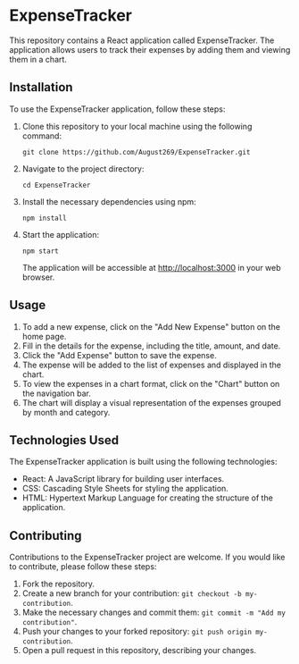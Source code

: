 # ExpenseTracker

This repository contains a React application called ExpenseTracker. The application allows users to track their expenses by adding them and viewing them in a chart.

## Installation

To use the ExpenseTracker application, follow these steps:

1. Clone this repository to your local machine using the following command:

   ```
   git clone https://github.com/August269/ExpenseTracker.git
   ```

2. Navigate to the project directory:

   ```
   cd ExpenseTracker
   ```

3. Install the necessary dependencies using npm:

   ```
   npm install
   ```

4. Start the application:

   ```
   npm start
   ```

   The application will be accessible at [http://localhost:3000](http://localhost:3000) in your web browser.

## Usage

1. To add a new expense, click on the "Add New Expense" button on the home page.
2. Fill in the details for the expense, including the title, amount, and date.
3. Click the "Add Expense" button to save the expense.
4. The expense will be added to the list of expenses and displayed in the chart.
5. To view the expenses in a chart format, click on the "Chart" button on the navigation bar.
6. The chart will display a visual representation of the expenses grouped by month and category.

## Technologies Used

The ExpenseTracker application is built using the following technologies:

- React: A JavaScript library for building user interfaces.
- CSS: Cascading Style Sheets for styling the application.
- HTML: Hypertext Markup Language for creating the structure of the application.

## Contributing

Contributions to the ExpenseTracker project are welcome. If you would like to contribute, please follow these steps:

1. Fork the repository.
2. Create a new branch for your contribution: `git checkout -b my-contribution`.
3. Make the necessary changes and commit them: `git commit -m "Add my contribution"`.
4. Push your changes to your forked repository: `git push origin my-contribution`.
5. Open a pull request in this repository, describing your changes.
